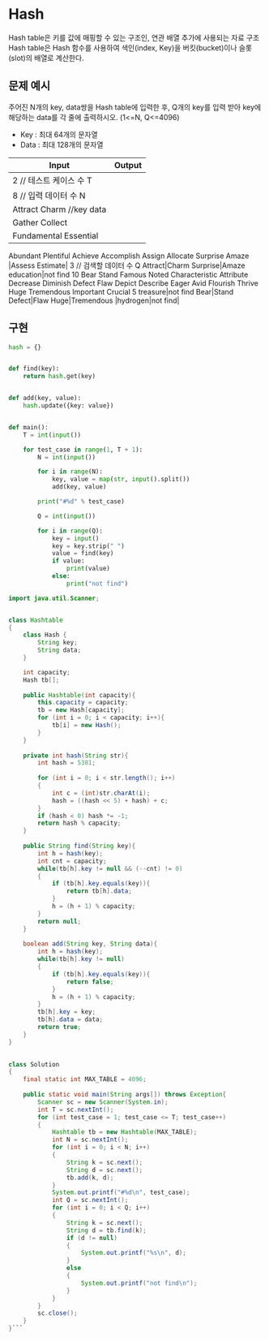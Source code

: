 # Hash
Hash table은 키를 값에 매핑할 수 있는 구조인, 연관 배열 추가에 사용되는 자료 구조  
Hash table은 Hash 함수를 사용하여 색인(index, Key)을 버킷(bucket)이나 슬롯(slot)의 배열로 계산한다.

## 문제 예시
주어진 N개의 key, data쌍을 Hash table에 입력한 후, Q개의 key를 입력 받아 key에 해당하는 data를 각 줄에 출력하시오. (1<=N, Q<=4096)
* Key : 최대 64개의 문자열
* Data : 최대 128개의 문자열

|Input|Output|
|---|---|
|2 // 테스트 케이스 수 T|
|8 // 입력 데이터 수 N|
|Attract Charm //key data|
|Gather Collect|
|Fundamental Essential
Abundant Plentiful
Achieve Accomplish
Assign Allocate
Surprise Amaze
|Assess Estimate|
3 // 검색할 데이터 수 Q
Attract|Charm
Surprise|Amaze
education|not find
10
Bear Stand
Famous Noted
Characteristic Attribute
Decrease Diminish
Defect Flaw
Depict Describe
Eager Avid
Flourish Thrive
Huge Tremendous
Important Crucial
5
treasure|not find
Bear|Stand
Defect|Flaw
Huge|Tremendous
|hydrogen|not find|

## 구현
```python
hash = {}


def find(key):
    return hash.get(key)


def add(key, value):
    hash.update({key: value})


def main():
    T = int(input())

    for test_case in range(1, T + 1):
        N = int(input())

        for i in range(N):
            key, value = map(str, input().split())
            add(key, value)

        print("#%d" % test_case)

        Q = int(input())

        for i in range(Q):
            key = input()
            key = key.strip(" ")
            value = find(key)
            if value:
                print(value)
            else:
                print("not find")
```
```java
import java.util.Scanner;


class Hashtable
{
	class Hash {
		String key;
		String data;
	}

	int capacity;
	Hash tb[];
	
	public Hashtable(int capacity){
		this.capacity = capacity;
		tb = new Hash[capacity];
		for (int i = 0; i < capacity; i++){
			tb[i] = new Hash();
		}
	}
	
	private int hash(String str){
		int hash = 5381;
		
		for (int i = 0; i < str.length(); i++)
		{
			int c = (int)str.charAt(i);
			hash = ((hash << 5) + hash) + c;
		}
		if (hash < 0) hash *= -1;
		return hash % capacity;
	}
	
	public String find(String key){
		int h = hash(key);
		int cnt = capacity;
		while(tb[h].key != null && (--cnt) != 0)
		{
			if (tb[h].key.equals(key)){
				return tb[h].data;
			}
			h = (h + 1) % capacity;
		}
		return null;
	}
	
	boolean add(String key, String data){
		int h = hash(key);
		while(tb[h].key != null)
		{
			if (tb[h].key.equals(key)){
				return false;
			}
			h = (h + 1) % capacity;
		}
		tb[h].key = key;
		tb[h].data = data;
		return true;
	}
}
	

class Solution
{
	final static int MAX_TABLE = 4096;
	
	public static void main(String args[]) throws Exception{
		Scanner sc = new Scanner(System.in);
		int T = sc.nextInt();
		for (int test_case = 1; test_case <= T; test_case++)
		{
			Hashtable tb = new Hashtable(MAX_TABLE);
			int N = sc.nextInt();
			for (int i = 0; i < N; i++)
			{
				String k = sc.next();
				String d = sc.next();
				tb.add(k, d);
			}
			System.out.printf("#%d\n", test_case);
			int Q = sc.nextInt();
			for (int i = 0; i < Q; i++)
			{
				String k = sc.next();
				String d = tb.find(k);
				if (d != null)
				{
					System.out.printf("%s\n", d);
				}
				else 
				{
					System.out.printf("not find\n");
				}
			}
		}
		sc.close();
	}
}```